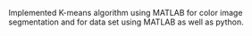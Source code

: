 Implemented K-means algorithm using MATLAB for color image segmentation and for data set using MATLAB as well as python.


